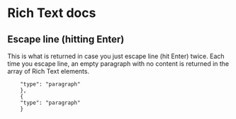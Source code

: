 # Rich Text docs

## Escape line (hitting Enter)

This is what is returned in case you just escape line (hit Enter) twice. Each time you escape line, an empty paragraph with no content is returned in the array of Rich Text elements.

```{
    "type": "paragraph"
    },
    {
    "type": "paragraph"
    }
```
